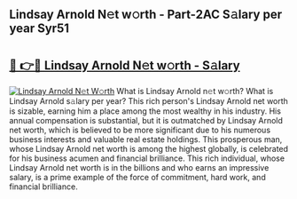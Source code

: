 ## Lindsay Arnold N𝚎t w𝚘rth - Part-2AC S𝚊lary per year Syr51

# <h2><a href="http://gc58ewd.nevu.top/?p=Lindsay+Arnold">🔗 👉🔴 Lindsay Arnold N𝚎t w𝚘rth - S𝚊lary</a></h2>

[![Lindsay Arnold N𝚎t W𝚘rth](https://i.imgur.com/Oavwk0R.jpeg)](http://gc58ewd.nevu.top/?p=Lindsay+Arnold)
What is Lindsay Arnold n𝚎t w𝚘rth? What is Lindsay Arnold s𝚊lary per year?
This rich person's Lindsay Arnold net worth is sizable, earning him a place among the most wealthy in his industry. His annual compensation is substantial, but it is outmatched by Lindsay Arnold net worth, which is believed to be more significant due to his numerous business interests and valuable real estate holdings. This prosperous man, whose Lindsay Arnold net worth is among the highest globally, is celebrated for his business acumen and financial brilliance. This rich individual, whose Lindsay Arnold net worth is in the billions and who earns an impressive salary, is a prime example of the force of commitment, hard work, and financial brilliance.
